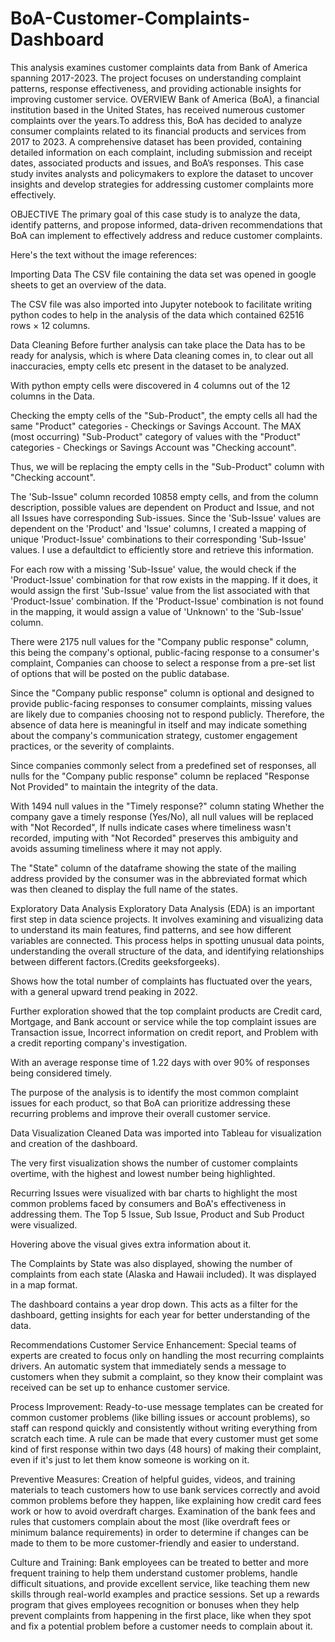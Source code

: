 # BoA-Customer-Complaints-Dashboard
This analysis examines customer complaints data from Bank of America spanning 2017-2023. The project focuses on understanding complaint patterns, response effectiveness, and providing actionable insights for improving customer service.
OVERVIEW
Bank of America (BoA), a financial institution based in the United States, has received numerous customer complaints over the years.To address this, BoA has decided to analyze consumer complaints related to its financial products and services from 2017 to 2023. A comprehensive dataset has been provided, containing detailed information on each complaint, including submission and receipt dates, associated products and issues, and BoA’s responses. This case study invites analysts and policymakers to explore the dataset to uncover insights and develop strategies for addressing customer complaints more effectively.

OBJECTIVE
The primary goal of this case study is to analyze the data, identify patterns, and propose informed, data-driven recommendations that BoA can implement to effectively address and reduce customer complaints.

Here's the text without the image references:

Importing Data
The CSV file containing the data set was opened in google sheets to get an overview of the data.

The CSV file was also imported into Jupyter notebook to facilitate writing python codes to help in the analysis of the data which contained 62516 rows × 12 columns.
 
Data Cleaning
Before further analysis can take place the Data has to be ready for analysis, which is where Data cleaning comes in, to clear out all inaccuracies, empty cells etc present in the dataset to be analyzed.

With python empty cells were discovered in 4 columns out of the 12 columns in the Data.

Checking the empty cells of the "Sub-Product", the empty cells all had the same "Product" categories -  Checkings or Savings Account. The MAX (most occurring)  "Sub-Product" category of values with the  "Product" categories -  Checkings or Savings Account was "Checking account".

Thus, we will be replacing the empty cells in the "Sub-Product" column with "Checking account". 

The 'Sub-Issue" column recorded 10858 empty cells, and from the column description, possible values are dependent on Product and Issue, and not all Issues have corresponding Sub-issues. Since the 'Sub-Issue' values are dependent on the 'Product' and 'Issue' columns, I created a mapping of unique 'Product-Issue' combinations to their corresponding 'Sub-Issue' values. I use a defaultdict to efficiently store and retrieve this information.

For each row with a missing 'Sub-Issue' value, the would check if the 'Product-Issue' combination for that row exists in the mapping. If it does, it would assign the first 'Sub-Issue' value from the list associated with that 'Product-Issue' combination. If the 'Product-Issue' combination is not found in the mapping, it would assign a value of 'Unknown' to the 'Sub-Issue' column.

There were 2175 null values for the "Company public response" column, this being the company's optional, public-facing response to a consumer's complaint, Companies can choose to select a response from a pre-set list of options that will be posted on the public database.

Since the "Company public response" column is optional and designed to provide public-facing responses to consumer complaints, missing values are likely due to companies choosing not to respond publicly. Therefore, the absence of data here is meaningful in itself and may indicate something about the company's communication strategy, customer engagement practices, or the severity of complaints.

Since companies commonly select from a predefined set of responses, all nulls for the "Company public response" column be replaced "Response Not Provided" to maintain the integrity of the data.

With 1494 null values in the "Timely response?" column stating Whether the company gave a timely response (Yes/No), all null values will be replaced with "Not Recorded", If nulls indicate cases where timeliness wasn't recorded, imputing with "Not Recorded" preserves this ambiguity and avoids assuming timeliness where it may not apply.

The "State" column of the dataframe showing the state of the mailing address provided by the consumer was in the abbreviated format which was then cleaned to display the full name of the states.

Exploratory Data Analysis
Exploratory Data Analysis (EDA) is an important first step in data science projects. It involves examining and visualizing data to understand its main features, find patterns, and see how different variables are connected. This process helps in spotting unusual data points, understanding the overall structure of the data, and identifying relationships between different factors.(Credits geeksforgeeks). 

Shows how the total number of complaints has fluctuated over the years, with a general upward trend peaking in 2022. 

Further exploration showed that the top complaint products are Credit card, Mortgage, and Bank account or service while the top complaint issues are Transaction issue, Incorrect information on credit report, and Problem with a credit reporting company's investigation.

With an average response time of 1.22 days with over 90% of responses being considered timely.

The purpose of the analysis is to identify the most common complaint issues for each product, so that BoA can prioritize addressing these recurring problems and improve their overall customer service.

Data Visualization
Cleaned Data was imported into Tableau for visualization and creation of the dashboard.

The very first visualization shows the number of customer complaints overtime, with the highest and lowest number being highlighted.

Recurring Issues were visualized with bar charts to highlight the most common problems faced by consumers and BoA's effectiveness in addressing them. The Top 5 Issue, Sub Issue, Product and Sub Product were visualized.

Hovering above the visual gives extra information about it.

The Complaints by State was also displayed, showing the number of complaints from each state (Alaska and Hawaii included). It was displayed in a map format.

The dashboard contains a year drop down. This acts as a filter for the dashboard, getting insights for each year for better understanding of the data.

Recommendations
Customer Service Enhancement: Special teams of experts are created to focus only on handling the most recurring complaints drivers. An automatic system that immediately sends a message to customers when they submit a complaint, so they know their complaint was received can be set up to enhance customer service.

Process Improvement: Ready-to-use message templates can be created  for common customer problems (like billing issues or account problems), so staff can respond quickly and consistently without writing everything from scratch each time. 
A rule can be made that every customer must get some kind of first response within two days (48 hours) of making their complaint, even if it's just to let them know someone is working on it.

Preventive Measures: Creation of helpful guides, videos, and training materials to teach customers how to use bank services correctly and avoid common problems before they happen, like explaining how credit card fees work or how to avoid overdraft charges. 
Examination of the bank fees and rules that customers complain about the most (like overdraft fees or minimum balance requirements) in order to determine if changes can be made to them to be more customer-friendly and easier to understand.

Culture and Training: Bank employees can be treated to better and more frequent training to help them understand customer problems, handle difficult situations, and provide excellent service, like teaching them new skills through real-world examples and practice sessions.
Set up a rewards program that gives employees recognition or bonuses when they help prevent complaints from happening in the first place, like when they spot and fix a potential problem before a customer needs to complain about it.
